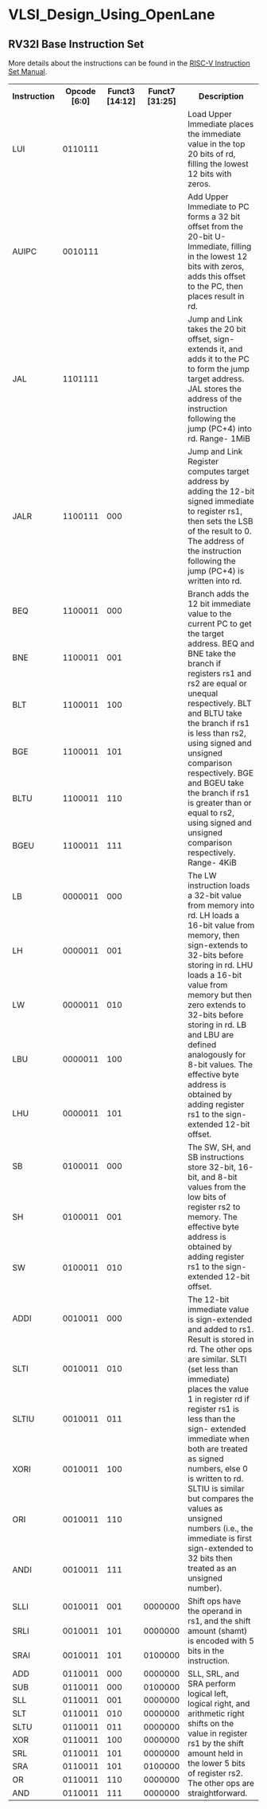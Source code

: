 # VLSI_Design_Using_OpenLane

## RV32I Base Instruction Set

More details about the instructions can be found in the [RISC-V Instruction Set Manual](https://riscv.org/wp-content/uploads/2017/05/riscv-spec-v2.2.pdf).
<!DOCTYPE html>
<html>
<body>
<table>
    <tr>
        <th>Instruction</th>
        <th>Opcode [6:0]</th>
        <th>Funct3 [14:12]</th>
        <th>Funct7 [31:25]</th>
        <th>Description</th>
    </tr>
    <tr>
        <td>LUI</td>
        <td>0110111</td>
        <td></td>
        <td></td>
        <td>Load Upper Immediate places the immediate value in the top 20 bits of rd, filling the lowest 12 bits with zeros.</td>
    </tr>
    <tr>
        <td>AUIPC</td>
        <td>0010111</td>
        <td></td>
        <td></td>
        <td>Add Upper Immediate to PC forms a 32 bit offset from the 20-bit U-Immediate, filling in the lowest 12 bits with zeros, adds this offset to the PC, then places result in rd.</td>
    </tr>
    <tr>
        <td>JAL</td>
        <td>1101111</td>
        <td></td>
        <td></td>
        <td>Jump and Link takes the 20 bit offset, sign-extends it, and adds it to the PC to form the jump target address. JAL stores the address of the instruction following the jump (PC+4) into rd. Range- 1MiB</td>
    </tr>
    <tr>
        <td>JALR</td>
        <td>1100111</td>
        <td>000</td>
        <td></td>
        <td>Jump and Link Register computes target address by adding the 12-bit signed immediate to register rs1, then sets the LSB of the result to 0. The address of the instruction following the jump (PC+4) is written into rd. </td>
    </tr>
    <tr>
        <td>BEQ</td>
        <td>1100011</td>
        <td>000</td>
        <td></td>
        <td rowspan="6">Branch adds the 12 bit immediate value to the current PC to get the target address. BEQ and BNE take the branch if registers rs1 and rs2 are equal or unequal respectively. BLT and BLTU take the branch if rs1 is less than rs2, using signed and unsigned comparison respectively. BGE and BGEU take the branch if rs1 is greater than or equal to rs2, using signed and unsigned comparison respectively. Range- 4KiB</td>
    </tr>
    <tr>
        <td>BNE</td>
        <td>1100011</td>
        <td>001</td>
        <td></td>
    </tr>
    <tr>
        <td>BLT</td>
        <td>1100011</td>
        <td>100</td>
        <td></td>
    </tr>
    <tr>
        <td>BGE</td>
        <td>1100011</td>
        <td>101</td>
        <td></td>
    </tr>
    <tr>
        <td>BLTU</td>
        <td>1100011</td>
        <td>110</td>
        <td></td>
    </tr>
    <tr>
        <td>BGEU</td>
        <td>1100011</td>
        <td>111</td>
        <td></td>
    </tr>
    <tr>
        <td>LB</td>
        <td>0000011</td>
        <td>000</td>
        <td></td>
        <td rowspan="5">The LW instruction loads a 32-bit value from memory into rd. LH loads a 16-bit value from memory, then sign-extends to 32-bits before storing in rd. LHU loads a 16-bit value from memory but then zero extends to 32-bits before storing in rd. LB and LBU are defined analogously for 8-bit values. The effective byte address is obtained by adding register rs1 to the sign-extended 12-bit offset.</td>
    </tr>
    <tr>
        <td>LH</td>
        <td>0000011</td>
        <td>001</td>
        <td></td>
    </tr>
    <tr>
        <td>LW</td>
        <td>0000011</td>
        <td>010</td>
        <td></td>
    </tr>
    <tr>
        <td>LBU</td>
        <td>0000011</td>
        <td>100</td>
        <td></td>
    </tr>
    <tr>
        <td>LHU</td>
        <td>0000011</td>
        <td>101</td>
        <td></td>
    </tr>
    <tr>
        <td>SB</td>
        <td>0100011</td>
        <td>000</td>
        <td></td>
        <td rowspan="3">The SW, SH, and SB instructions store 32-bit, 16-bit, and 8-bit values from the low bits of register rs2 to memory. The effective byte address is obtained by adding register rs1 to the sign-extended 12-bit offset.</td>
    </tr>
    <tr>
        <td>SH</td>
        <td>0100011</td>
        <td>001</td>
        <td></td>
    </tr>
    <tr>
        <td>SW</td>
        <td>0100011</td>
        <td>010</td>
        <td></td>
    </tr>
    <tr>
        <td>ADDI</td>
        <td>0010011</td>
        <td>000</td>
        <td></td>
        <td rowspan="6">The 12-bit immediate value is sign-extended and added to rs1. Result is stored in rd. The other ops are similar. SLTI (set less than immediate) places the value 1 in register rd if register rs1 is less than the sign- extended immediate when both are treated as signed numbers, else 0 is written to rd. SLTIU is similar but compares the values as unsigned numbers (i.e., the immediate is first sign-extended to 32 bits then treated as an unsigned number). </td>
    </tr>
    <tr>
        <td>SLTI</td>
        <td>0010011</td>
        <td>010</td>
        <td></td>
    </tr>
    <tr>
        <td>SLTIU</td>
        <td>0010011</td>
        <td>011</td>
        <td></td>
    </tr>
    <tr>
        <td>XORI</td>
        <td>0010011</td>
        <td>100</td>
        <td></td>
    </tr>
    <tr>
        <td>ORI</td>
        <td>0010011</td>
        <td>110</td>
        <td></td>
    </tr>
    <tr>
        <td>ANDI</td>
        <td>0010011</td>
        <td>111</td>
        <td></td>
    </tr>
    <tr>
        <td>SLLI</td>
        <td>0010011</td>
        <td>001</td>
        <td>0000000</td>
        <td rowspan="3">Shift ops have the operand in rs1, and the shift amount (shamt) is encoded with 5 bits in the instruction. </td>
    </tr>
    <tr>
        <td>SRLI</td>
        <td>0010011</td>
        <td>101</td>
        <td>0000000</td>
    </tr>
    <tr>
        <td>SRAI</td>
        <td>0010011</td>
        <td>101</td>
        <td>0100000</td>
    </tr>
    <tr>
        <td>ADD</td>
        <td>0110011</td>
        <td>000</td>
        <td>0000000</td>
        <td rowspan="10">SLL, SRL, and SRA perform logical left, logical right, and arithmetic right shifts on the value in
register rs1 by the shift amount held in the lower 5 bits of register rs2. The other ops are straightforward.</td>
    </tr>
    <tr>
        <td>SUB</td>
        <td>0110011</td>
        <td>000</td>
        <td>0100000</td>
    </tr>
    <tr>
        <td>SLL</td>
        <td>0110011</td>
        <td>001</td>
        <td>0000000</td>
    </tr>
    <tr>
        <td>SLT</td>
        <td>0110011</td>
        <td>010</td>
        <td>0000000</td>
    </tr>
    <tr>
        <td>SLTU</td>
        <td>0110011</td>
        <td>011</td>
        <td>0000000</td>
    </tr>
    <tr>
        <td>XOR</td>
        <td>0110011</td>
        <td>100</td>
        <td>0000000</td>
    </tr>
    <tr>
        <td>SRL</td>
        <td>0110011</td>
        <td>101</td>
        <td>0000000</td>
    </tr>
    <tr>
        <td>SRA</td>
        <td>0110011</td>
        <td>101</td>
        <td>0100000</td>
    </tr>
    <tr>
        <td>OR</td>
        <td>0110011</td>
        <td>110</td>
        <td>0000000</td>
    </tr>
    <tr>
        <td>AND</td>
        <td>0110011</td>
        <td>111</td>
        <td>0000000</td>
    </tr>
</table>
</body>
</html>
